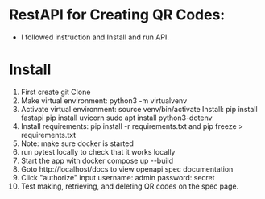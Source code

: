 # RestAPI for Creating QR Codes:
- I followed instruction and Install and run API.

# Install
1. First create git Clone
2. Make virtual environment:  python3 -m virtualvenv
3. Activate virtual environment: source venv/bin/activate
  Install:
   pip install fastapi 
   pip install uvicorn
   sudo apt install python3-dotenv
4. Install requirements: pip install -r requirements.txt and pip freeze > requirements.txt
5. Note: make sure docker is started
6. run pytest locally to check that it works locally
7. Start the app with docker compose up --build
8. Goto http://localhost/docs to view openapi spec documentation
9. Click "authorize" input username: admin password: secret
10. Test making,  retrieving, and deleting QR codes on the spec page. 
